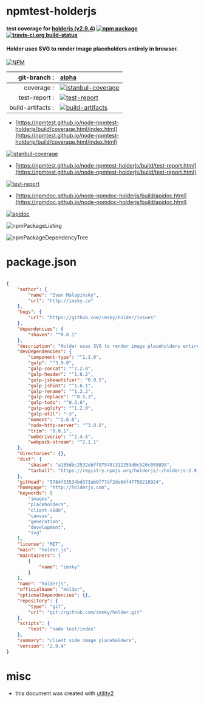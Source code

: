 # npmtest-holderjs

#### test coverage for  [holderjs (v2.9.4)](http://holderjs.com)  [![npm package](https://img.shields.io/npm/v/npmtest-holderjs.svg?style=flat-square)](https://www.npmjs.org/package/npmtest-holderjs) [![travis-ci.org build-status](https://api.travis-ci.org/npmtest/node-npmtest-holderjs.svg)](https://travis-ci.org/npmtest/node-npmtest-holderjs)

#### Holder uses SVG to render image placeholders entirely in browser.

[![NPM](https://nodei.co/npm/holderjs.png?downloads=true&downloadRank=true&stars=true)](https://www.npmjs.com/package/holderjs)

| git-branch : | [alpha](https://github.com/npmtest/node-npmtest-holderjs/tree/alpha)|
|--:|:--|
| coverage : | [![istanbul-coverage](https://npmtest.github.io/node-npmtest-holderjs/build/coverage.badge.svg)](https://npmtest.github.io/node-npmtest-holderjs/build/coverage.html/index.html)|
| test-report : | [![test-report](https://npmtest.github.io/node-npmtest-holderjs/build/test-report.badge.svg)](https://npmtest.github.io/node-npmtest-holderjs/build/test-report.html)|
| build-artifacts : | [![build-artifacts](https://npmtest.github.io/node-npmtest-holderjs/glyphicons_144_folder_open.png)](https://github.com/npmtest/node-npmtest-holderjs/tree/gh-pages/build)|

- [https://npmtest.github.io/node-npmtest-holderjs/build/coverage.html/index.html](https://npmtest.github.io/node-npmtest-holderjs/build/coverage.html/index.html)

[![istanbul-coverage](https://npmtest.github.io/node-npmtest-holderjs/build/screenCapture.buildCi.browser.%252Ftmp%252Fbuild%252Fcoverage.lib.html.png)](https://npmtest.github.io/node-npmtest-holderjs/build/coverage.html/index.html)

- [https://npmtest.github.io/node-npmtest-holderjs/build/test-report.html](https://npmtest.github.io/node-npmtest-holderjs/build/test-report.html)

[![test-report](https://npmtest.github.io/node-npmtest-holderjs/build/screenCapture.buildCi.browser.%252Ftmp%252Fbuild%252Ftest-report.html.png)](https://npmtest.github.io/node-npmtest-holderjs/build/test-report.html)

- [https://npmdoc.github.io/node-npmdoc-holderjs/build/apidoc.html](https://npmdoc.github.io/node-npmdoc-holderjs/build/apidoc.html)

[![apidoc](https://npmdoc.github.io/node-npmdoc-holderjs/build/screenCapture.buildCi.browser.%252Ftmp%252Fbuild%252Fapidoc.html.png)](https://npmdoc.github.io/node-npmdoc-holderjs/build/apidoc.html)

![npmPackageListing](https://npmtest.github.io/node-npmtest-holderjs/build/screenCapture.npmPackageListing.svg)

![npmPackageDependencyTree](https://npmtest.github.io/node-npmtest-holderjs/build/screenCapture.npmPackageDependencyTree.svg)



# package.json

```json

{
    "author": {
        "name": "Ivan Malopinsky",
        "url": "http://imsky.co"
    },
    "bugs": {
        "url": "https://github.com/imsky/holder/issues"
    },
    "dependencies": {
        "shaven": "^0.8.1"
    },
    "description": "Holder uses SVG to render image placeholders entirely in browser.",
    "devDependencies": {
        "component-type": "^1.1.0",
        "gulp": "^3.9.0",
        "gulp-concat": "^2.2.0",
        "gulp-header": "^1.0.2",
        "gulp-jsbeautifier": "0.0.5",
        "gulp-jshint": "^1.6.1",
        "gulp-rename": "^1.2.2",
        "gulp-replace": "^0.5.3",
        "gulp-todo": "^0.3.8",
        "gulp-uglify": "^1.2.0",
        "gulp-util": "~3",
        "moment": "^2.6.0",
        "node-http-server": "^3.0.0",
        "trim": "0.0.1",
        "webdriverio": "^2.4.5",
        "webpack-stream": "^2.1.1"
    },
    "directories": {},
    "dist": {
        "shasum": "a165dbc2532ebff975491312259d0c520c059898",
        "tarball": "https://registry.npmjs.org/holderjs/-/holderjs-2.9.4.tgz"
    },
    "gitHead": "5784f33534bd373ab8f77df2de64f47758218924",
    "homepage": "http://holderjs.com",
    "keywords": [
        "images",
        "placeholders",
        "client-side",
        "canvas",
        "generation",
        "development",
        "svg"
    ],
    "license": "MIT",
    "main": "holder.js",
    "maintainers": [
        {
            "name": "imsky"
        }
    ],
    "name": "holderjs",
    "officialName": "Holder",
    "optionalDependencies": {},
    "repository": {
        "type": "git",
        "url": "git://github.com/imsky/holder.git"
    },
    "scripts": {
        "test": "node test/index"
    },
    "summary": "client side image placeholders",
    "version": "2.9.4"
}
```



# misc
- this document was created with [utility2](https://github.com/kaizhu256/node-utility2)
